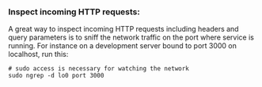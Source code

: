### Inspect incoming HTTP requests:
A great way to inspect incoming HTTP requests including headers and query parameters is to sniff the network traffic on the port where service is running. 
For instance on a development server bound to port 3000 on localhost, run this:

```shell
# sudo access is necessary for watching the network
sudo ngrep -d lo0 port 3000
```

